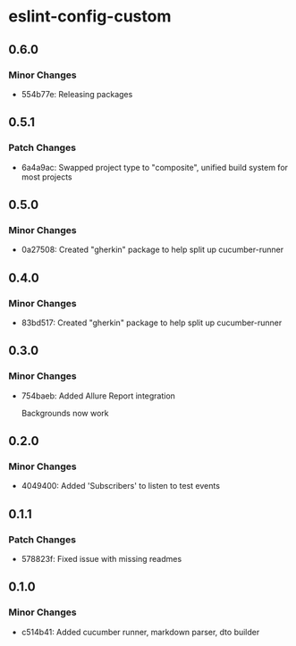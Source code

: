 # eslint-config-custom

## 0.6.0

### Minor Changes

- 554b77e: Releasing packages

## 0.5.1

### Patch Changes

- 6a4a9ac: Swapped project type to "composite", unified build system for most projects

## 0.5.0

### Minor Changes

- 0a27508: Created "gherkin" package to help split up cucumber-runner

## 0.4.0

### Minor Changes

- 83bd517: Created "gherkin" package to help split up cucumber-runner

## 0.3.0

### Minor Changes

- 754baeb: Added Allure Report integration

  Backgrounds now work

## 0.2.0

### Minor Changes

- 4049400: Added 'Subscribers' to listen to test events

## 0.1.1

### Patch Changes

- 578823f: Fixed issue with missing readmes

## 0.1.0

### Minor Changes

- c514b41: Added cucumber runner, markdown parser, dto builder
